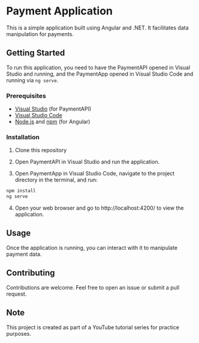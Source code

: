 # Payment Application

This is a simple application built using Angular and .NET. It facilitates data manipulation for payments.

## Getting Started

To run this application, you need to have the PaymentAPI opened in Visual Studio and running, and the PaymentApp opened in Visual Studio Code and running via `ng serve`.

### Prerequisites

- [Visual Studio](https://visualstudio.microsoft.com/) (for PaymentAPI)
- [Visual Studio Code](https://code.visualstudio.com/)
- [Node.js](https://nodejs.org/) and [npm](https://www.npmjs.com/) (for Angular)

### Installation

1. Clone this repository

2. Open PaymentAPI in Visual Studio and run the application.

3. Open PaymentApp in Visual Studio Code, navigate to the project directory in the terminal, and run:

```bash
npm install
ng serve
```

4. Open your web browser and go to http://localhost:4200/ to view the application.

## Usage
Once the application is running, you can interact with it to manipulate payment data.

## Contributing
Contributions are welcome. Feel free to open an issue or submit a pull request.

## Note
This project is created as part of a YouTube tutorial series for practice purposes.
